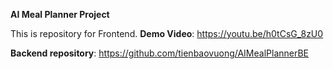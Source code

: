 **AI Meal Planner Project**

This is repository for Frontend. **Demo Video**: https://youtu.be/h0tCsG_8zU0

**Backend repository**: https://github.com/tienbaovuong/AIMealPlannerBE
